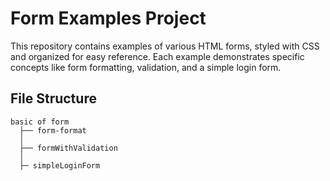 # Form Examples Project

This repository contains examples of various HTML forms, styled with CSS and organized for easy reference. Each example demonstrates specific concepts like form formatting, validation, and a simple login form.

## File Structure

```plaintext
basic of form
  ├── form-format
  │
  ├── formWithValidation
  │
  ├─ simpleLoginForm

```
